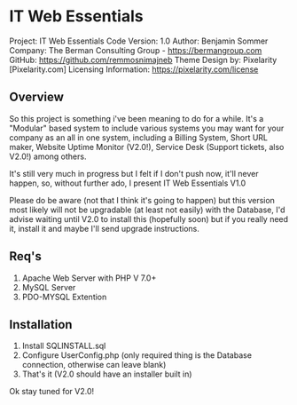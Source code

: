 # IT Web Essentials

Project: IT Web Essentials 
Code Version: 1.0
Author: Benjamin Sommer
Company: The Berman Consulting Group - https://bermangroup.com
GitHub: https://github.com/remmosnimajneb
Theme Design by: Pixelarity [Pixelarity.com]
Licensing Information: https://pixelarity.com/license

## Overview

So this project is something i've been meaning to do for a while. It's a "Modular" based system to include various systems you may want for your company as an all in one system, including a Billing System, Short URL maker, Website Uptime Monitor (V2.0!), Service Desk (Support tickets, also V2.0!) among others.

It's still very much in progress but I felt if I don't push now, it'll never happen, so, without further ado, I present IT Web Essentials V1.0

Please do be aware (not that I think it's going to happen) but this version most likely will not be upgradable (at least not easily) with the Database, I'd advise waiting until V2.0 to install this (hopefully soon) but if you really need it, install it and maybe I'll send upgrade instructions.

## Req's
1. Apache Web Server with PHP V 7.0+
2. MySQL Server
3. PDO-MYSQL Extention

## Installation

1. Install SQLINSTALL.sql
2. Configure UserConfig.php (only required thing is the Database connection, otherwise can leave blank)
3. That's it
(V2.0 should have an installer built in)

Ok stay tuned for V2.0!